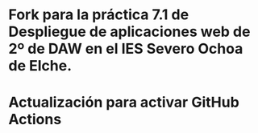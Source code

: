 # Fork para la práctica 7.1 de Despliegue de aplicaciones web de 2º de DAW en el IES Severo Ochoa de Elche.
# Actualización para activar GitHub Actions
